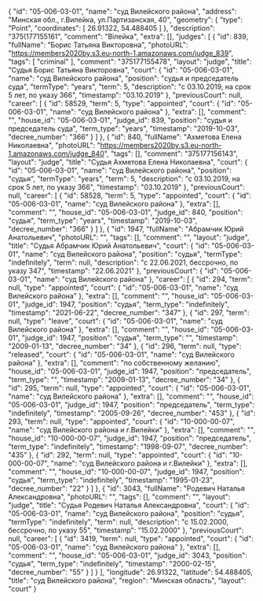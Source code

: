 {
    "id": "05-006-03-01",
    "name": "суд Вилейского района",
    "address": "Минская обл., г.Вилейка, ул.Партизанская, 40",
    "geometry": {
        "type": "Point",
        "coordinates": [
            26.91322,
            54.488405
        ]
    },
    "description": "375(177155161",
    "comment": "Вілейка",
    "extra": [],
    "judges": [
        {
            "id": 839,
            "fullName": "Борис Татьяна Викторовна",
            "photoURL": "https://members2020by.s3.eu-north-1.amazonaws.com/judge_839",
            "tags": [
                "criminal"
            ],
            "comment": "375177155478",
            "layout": "judge",
            "title": "Судья Борис Татьяна Викторовна",
            "court": {
                "id": "05-006-03-01",
                "name": "суд Вилейского района",
                "position": "судья и председатель суда",
                "termType": "years",
                "term": 5,
                "description": "c 03.10.2019, на срок 5 лет, по указу 366",
                "timestamp": "03.10.2019"
            },
            "previousCourt": null,
            "career": [
                {
                    "id": 58529,
                    "term": 5,
                    "type": "appointed",
                    "court": {
                        "id": "05-006-03-01",
                        "name": "суд Вилейского района"
                    },
                    "extra": [],
                    "comment": "",
                    "house_id": "05-006-03-01",
                    "judge_id": 839,
                    "position": "судья и председатель суда",
                    "term_type": "years",
                    "timestamp": "2019-10-03",
                    "decree_number": "366"
                }
            ]
        },
        {
            "id": 840,
            "fullName": "Ахметова Елена Николаевна",
            "photoURL": "https://members2020by.s3.eu-north-1.amazonaws.com/judge_840",
            "tags": [],
            "comment": "375177156143",
            "layout": "judge",
            "title": "Судья Ахметова Елена Николаевна",
            "court": {
                "id": "05-006-03-01",
                "name": "суд Вилейского района",
                "position": "судья",
                "termType": "years",
                "term": 5,
                "description": "c 03.10.2019, на срок 5 лет, по указу 366",
                "timestamp": "03.10.2019"
            },
            "previousCourt": null,
            "career": [
                {
                    "id": 58528,
                    "term": 5,
                    "type": "appointed",
                    "court": {
                        "id": "05-006-03-01",
                        "name": "суд Вилейского района"
                    },
                    "extra": [],
                    "comment": "",
                    "house_id": "05-006-03-01",
                    "judge_id": 840,
                    "position": "судья",
                    "term_type": "years",
                    "timestamp": "2019-10-03",
                    "decree_number": "366"
                }
            ]
        },
        {
            "id": 1947,
            "fullName": "Абрамчик Юрий Анатольевич",
            "photoURL": "",
            "tags": [],
            "comment": "",
            "layout": "judge",
            "title": "Судья Абрамчик Юрий Анатольевич",
            "court": {
                "id": "05-006-03-01",
                "name": "суд Вилейского района",
                "position": "судья",
                "termType": "indefinitely",
                "term": null,
                "description": "c 22.06.2021, бессрочно, по указу 347",
                "timestamp": "22.06.2021"
            },
            "previousCourt": {
                "id": "05-006-03-01",
                "name": "суд Вилейского района"
            },
            "career": [
                {
                    "id": 294,
                    "term": null,
                    "type": "appointed",
                    "court": {
                        "id": "05-006-03-01",
                        "name": "суд Вилейского района"
                    },
                    "extra": [],
                    "comment": "",
                    "house_id": "05-006-03-01",
                    "judge_id": 1947,
                    "position": "судья",
                    "term_type": "indefinitely",
                    "timestamp": "2021-06-22",
                    "decree_number": "347"
                },
                {
                    "id": 297,
                    "term": null,
                    "type": "leave",
                    "court": {
                        "id": "05-006-03-01",
                        "name": "суд Вилейского района"
                    },
                    "extra": [],
                    "comment": "",
                    "house_id": "05-006-03-01",
                    "judge_id": 1947,
                    "position": "судья",
                    "term_type": "",
                    "timestamp": "2009-01-13",
                    "decree_number": "34"
                },
                {
                    "id": 296,
                    "term": null,
                    "type": "released",
                    "court": {
                        "id": "05-006-03-01",
                        "name": "суд Вилейского района"
                    },
                    "extra": [],
                    "comment": "по собственному желанию",
                    "house_id": "05-006-03-01",
                    "judge_id": 1947,
                    "position": "председатель",
                    "term_type": "",
                    "timestamp": "2009-01-13",
                    "decree_number": "34"
                },
                {
                    "id": 295,
                    "term": null,
                    "type": "appointed",
                    "court": {
                        "id": "05-006-03-01",
                        "name": "суд Вилейского района"
                    },
                    "extra": [],
                    "comment": "",
                    "house_id": "05-006-03-01",
                    "judge_id": 1947,
                    "position": "председатель",
                    "term_type": "indefinitely",
                    "timestamp": "2005-09-26",
                    "decree_number": "453"
                },
                {
                    "id": 293,
                    "term": null,
                    "type": "appointed",
                    "court": {
                        "id": "10-000-00-07",
                        "name": "суд Вилейского района и г.Вилейки"
                    },
                    "extra": [],
                    "comment": "",
                    "house_id": "10-000-00-07",
                    "judge_id": 1947,
                    "position": "председатель",
                    "term_type": "indefinitely",
                    "timestamp": "1998-09-07",
                    "decree_number": "435"
                },
                {
                    "id": 292,
                    "term": null,
                    "type": "appointed",
                    "court": {
                        "id": "10-000-00-07",
                        "name": "суд Вилейского района и г.Вилейки"
                    },
                    "extra": [],
                    "comment": "",
                    "house_id": "10-000-00-07",
                    "judge_id": 1947,
                    "position": "судья",
                    "term_type": "indefinitely",
                    "timestamp": "1995-01-23",
                    "decree_number": "22"
                }
            ]
        },
        {
            "id": 3043,
            "fullName": "Родевич Наталья Александровна",
            "photoURL": "",
            "tags": [],
            "comment": "",
            "layout": "judge",
            "title": "Судья Родевич Наталья Александровна",
            "court": {
                "id": "05-006-03-01",
                "name": "суд Вилейского района",
                "position": "судья",
                "termType": "indefinitely",
                "term": null,
                "description": "c 15.02.2000, бессрочно, по указу 55",
                "timestamp": "15.02.2000"
            },
            "previousCourt": null,
            "career": [
                {
                    "id": 3419,
                    "term": null,
                    "type": "appointed",
                    "court": {
                        "id": "05-006-03-01",
                        "name": "суд Вилейского района"
                    },
                    "extra": [],
                    "comment": "",
                    "house_id": "05-006-03-01",
                    "judge_id": 3043,
                    "position": "судья",
                    "term_type": "indefinitely",
                    "timestamp": "2000-02-15",
                    "decree_number": "55"
                }
            ]
        }
    ],
    "longitude": 26.91322,
    "latitude": 54.488405,
    "title": "суд Вилейского района",
    "region": "Минская область",
    "layout": "court"
}